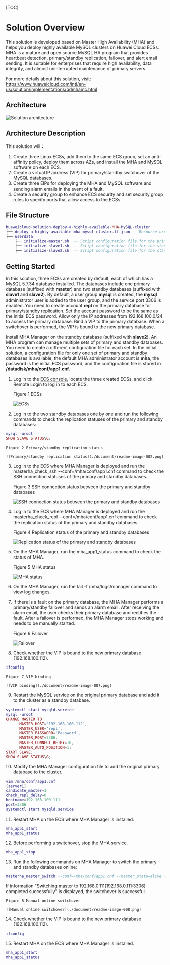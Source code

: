 [TOC]

**Solution Overview**
===============
This solution is developed based on Master High Availability (MHA) and helps you deploy highly available MySQL clusters on Huawei Cloud ECSs. MHA is a mature and open source MySQL HA program that provides heartbeat detection, primary/standby replication, failover, and alert email sending. It is suitable for enterprises that require high availability, data integrity, and almost uninterrupted maintenance of primary servers.

For more details about this solution, visit: https://www.huaweicloud.com/intl/en-us/solution/implementations/qdmhamc.html


**Architecture**
---------------

![Solution architecture](./document/deploy-a-highly-available-mha-mysql-cluster.png)

**Architecture Description**
---------------
This solution will：

1. Create three Linux ECSs, add them to the same ECS group, set an anti-affinity policy, deploy them across AZs, and install the MHA and MySQL software on each ECS.
2. Create a virtual IP address (VIP) for primary/standby switchover of the MySQL databases.
3. Create three EIPs for deploying the MHA and MySQL software and sending alarm emails in the event of a fault.
4. Create a security group to enhance ECS security and set security group rules to specify ports that allow access to the ECSs.

**File Structure**
---------------

``` lua
huaweicloud-solution-deploy-a-highly-available-MHA-MySQL-cluster
├── deploy-a-highly-available-mha-mysql-cluster.tf.json -- Resource orchestration template
├── userdata
    ├── initialize-master.sh  -- Script configuration file for the primary database
    ├── initialize-slave1.sh  -- Script configuration file for the standby database
    ├── initialize-slave2.sh  -- Script configuration file for the standby database with MHA Manager installed
```

**Getting Started**
---------------
In this solution, three ECSs are created by default, each of which has a MySQL 5.7.34 database installed. The databases include one primary database (suffixed with **master**) and two standby databases (suffixed with **slave1** and **slave2**). By default, a user group **mysql** is created, the **mysql** administrator user is added to the user group, and the service port 3306 is enabled. You need to create account **repl** on the primary database for primary/standby replication. Set the account password to be the same as the initial ECS password. Allow only the IP addresses from 192.168.100.0/24 to access the primary database. Bind a VIP to the primary database. When a switchover is performed, the VIP is bound to the new primary database.

Install MHA Manager on the standby database (suffixed with **slave2**). An MHA program can manage multiple sets of primary and standby databases. You need to create a different configuration file for each set. In the initial solution, a configuration file for only one set of primary and standby databases is available, the default MHA administrator account is **mha**, the password is the initial ECS password, and the configuration file is stored in **/datadisk/mha/conf/app1.cnf**.

1. Log in to the [ECS console](https://console-intl.huaweicloud.com/ecm/?agencyId=WOmAijZnbElNjCFzTVDl4aJQAgdaTUMD&region=ap-southeast-1&locale=en-us#/ecs/manager/vmList), locate the three created ECSs, and click Remote Login to log in to each ECS.

	Figure 1 ECSs

	![ECSs](./document/readme-image-001.png)

2. Log in to the two standby databases one by one and run the following commands to check the replication statuses of the primary and standby databases:
``` lua
mysql -uroot
SHOW SLAVE STATUS\G;
```
	Figure 2 Primary/standby replication status

	![Primary/standby replication status](./document/readme-image-002.png)

3. Log in to the ECS where MHA Manager is deployed and run the masterha_check_ssh --conf=/mha/conf/app1.cnf command to check the SSH connection statuses of the primary and standby databases.

	Figure 3 SSH connection status between the primary and standby databases

	![SSH connection status between the primary and standby databases](./document/readme-image-003.png)

4. Log in to the ECS where MHA Manager is deployed and run the masterha_check_repl  --conf=/mha/conf/app1.cnf command to check the replication status of the primary and standby databases.

	Figure 4 Replication status of the primary and standby databases

	![Replication status of the primary and standby databases](./document/readme-image-004.png)

5. On the MHA Manager, run the mha_app1_status command to check the status of MHA.

	Figure 5 MHA status

	![MHA status](./document/readme-image-005.png)

6. On the MHA Manager, run the tail -f /mha/logs/manager command to view log changes.

7. If there is a fault on the primary database, the MHA Manager performs a primary/standby failover and sends an alarm email. After receiving the alarm email, the user checks their primary database and rectifies the fault. After a failover is performed, the MHA Manager stops working and needs to be manually started.

	Figure 6 Failover

	![Failover](./document/readme-image-006.png)

8. Check whether the VIP is bound to the new primary database (192.168.100.112).
```lua
ifconfig
```

	Figure 7 VIP binding

	![VIP binding](./document/readme-image-007.png)

9. Restart the MySQL service on the original primary database and add it to the cluster as a standby database.
``` lua
systemctl start mysqld.service
mysql -uroot
CHANGE MASTER TO
      MASTER_HOST='192.168.100.112',
      MASTER_USER='repl',
      MASTER_PASSWORD='Password',
      MASTER_PORT=3306,
      MASTER_CONNECT_RETRY=10,
      MASTER_AUTO_POSITION=1;
START SLAVE;
SHOW SLAVE STATUS\G;
```

10. Modify the MHA Manager configuration file to add the original primary database to the cluster.
``` lua
vim /mha/conf/app1.cnf
[server1]
candidate_master=1
check_repl_delay=0
hostname=192.168.100.111
port=3306
systemctl start mysqld.service
```

11. Restart MHA on the ECS where MHA Manager is installed.
``` lua
mha_app1_start
mha_app1_status
```

12. Before performing a switchover, stop the MHA service.
```lua
mha_app1_stop
```

13. Run the following commands on MHA Manager to switch the primary and standby databases online:
```lua
masterha_master_switch --conf=/mha/conf/app1.cnf --master_state=alive --new_master_host=192.168.0.111 --orig_master_is_new_slave --running_updates_limit=10000 --interactive=0
```
If information "Switching master to 192.168.0.111(192.168.0.111:3306) completed successfully" is displayed, the switchover is successful.

	Figure 8 Manual online switchover

	![Manual online switchover](./document/readme-image-008.png)

14. Check whether the VIP is bound to the new primary database (192.168.100.112).
```lua
ifconfig
```

15. Restart MHA on the ECS where MHA Manager is installed.
``` lua
mha_app1_start
mha_app1_status
```
